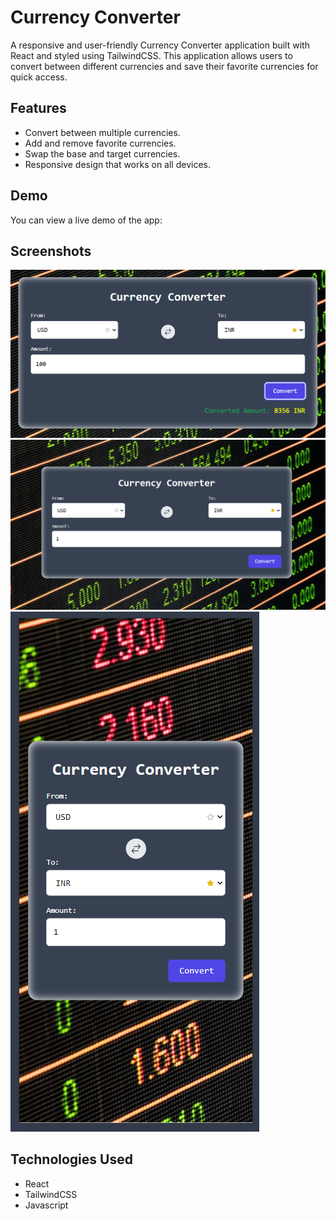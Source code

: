 # Currency Converter
A responsive and user-friendly Currency Converter application built with React and styled using TailwindCSS. This application allows users to convert between different currencies and save their favorite currencies for quick access.

## Features

- Convert between multiple currencies.
- Add and remove favorite currencies.
- Swap the base and target currencies.
- Responsive design that works on all devices.

## Demo

You can view a live demo of the app: 

## Screenshots

![Currency Converter](./public/3.png)
![Currency Converter](./public/1.png)
![Currency Converter](./public/2.png)

## Technologies Used

- React
- TailwindCSS
- Javascript